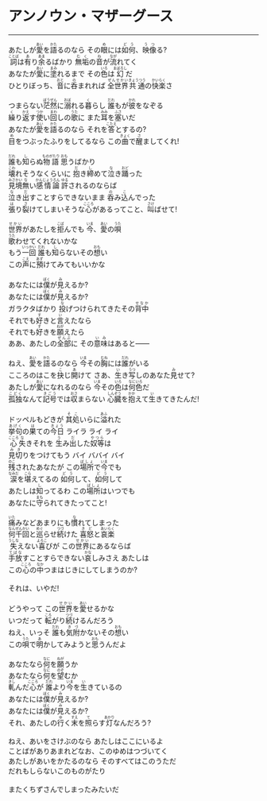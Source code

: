 # アンノウン・マザーグース
---
<lyric>
あたしが<ruby>愛<rt>あい</rt></ruby>を<ruby>語<rt>かた</rt></ruby>るのなら その<ruby>眼<rt>め</rt></ruby>には<ruby>如何<rt>どう</rt></ruby>、<ruby>映像<rt>うつ</rt></ruby>る?<br/>&#13;
<ruby>詞<rt>ことば</rt></ruby>は<ruby>有<rt>あ</rt></ruby>り<ruby>余<rt>あま</rt></ruby>るばかり <ruby>無垢<rt>むく</rt></ruby>の<ruby>音<rt>ね</rt></ruby>が<ruby>流<rt>なが</rt></ruby>れてく<br/>&#13;
あなたが<ruby>愛<rt>あい</rt></ruby>に<ruby>塗<rt>まみ</rt></ruby>れるまで その<ruby>色<rt>いろ</rt></ruby>は<ruby>幻<rt>まぼろし</rt></ruby>だ<br/>&#13;
ひとりぼっち、<ruby>音<rt>おと</rt></ruby>に<ruby>呑<rt>の</rt></ruby>まれれば <ruby>全世界<rt>ぜんせかい</rt></ruby><ruby>共通<rt>きょうつう</rt></ruby>の<ruby>快楽<rt>かいらく</rt></ruby>さ<br/>&#13;
<br/>&#13;
つまらない<ruby>茫然<rt>ぼうぜん</rt></ruby>に<ruby>溺<rt>おぼ</rt></ruby>れる<ruby>暮<rt>く</rt></ruby>らし <ruby>誰<rt>だれ</rt></ruby>もが<ruby>彼<rt>かれ</rt></ruby>をなぞる<br/>&#13;
<ruby>繰<rt>く</rt></ruby>り<ruby>返<rt>かえ</rt></ruby>す<ruby>使<rt>つか</rt></ruby>い<ruby>回<rt>まわ</rt></ruby>しの<ruby>歌<rt>うた</rt></ruby>に また<ruby>耳<rt>みみ</rt></ruby>を<ruby>塞<rt>ふさ</rt></ruby>いだ<br/>&#13;
あなたが<ruby>愛<rt>あい</rt></ruby>を<ruby>語<rt>かた</rt></ruby>るのなら それを<ruby>答<rt>こたえ</rt></ruby>とするの?<br/>&#13;
<ruby>目<rt>め</rt></ruby>をつぶったふりをしてるなら この<ruby>曲<rt>きょく</rt></ruby>で<ruby>醒<rt>さ</rt></ruby>ましてくれ!<br/>&#13;
<br/>&#13;
<ruby>誰<rt>だれ</rt></ruby>も<ruby>知<rt>し</rt></ruby>らぬ<ruby>物語<rt>ものがたり</rt></ruby> <ruby>思<rt>おも</rt></ruby>うばかり<br/>&#13;
<ruby>壊<rt>こわ</rt></ruby>れそうなくらいに <ruby>抱<rt>だ</rt></ruby>き<ruby>締<rt>し</rt></ruby>めて<ruby>泣<rt>な</rt></ruby>き<ruby>踊<rt>おど</rt></ruby>った<br/>&#13;
<ruby>見境<rt>みさかい</rt></ruby><ruby>無<rt>な</rt></ruby>い<ruby>感情論<rt>かんじょうろん</rt></ruby> <ruby>許<rt>ゆる</rt></ruby>されるのならば<br/>&#13;
<ruby>泣<rt>な</rt></ruby>き<ruby>出<rt>だ</rt></ruby>すことすらできないまま <ruby>呑<rt>の</rt></ruby>み<ruby>込<rt>こ</rt></ruby>んでった<br/>&#13;
<ruby>張<rt>は</rt></ruby>り<ruby>裂<rt>さ</rt></ruby>けてしまいそうな<ruby>心<rt>こころ</rt></ruby>があるってこと、<ruby>叫<rt>さけ</rt></ruby>ばせて!<br/>&#13;
<br/>&#13;
<ruby>世界<rt>せかい</rt></ruby>があたしを<ruby>拒<rt>こば</rt></ruby>んでも <ruby>今<rt>いま</rt></ruby>、<ruby>愛<rt>あい</rt></ruby>の<ruby>唄<rt>うた</rt></ruby><br/>&#13;
<ruby>歌<rt>うた</rt></ruby>わせてくれないかな<br/>&#13;
もう<ruby>一回<rt>いっかい</rt></ruby> <ruby>誰<rt>だれ</rt></ruby>も<ruby>知<rt>し</rt></ruby>らないその<ruby>想<rt>おも</rt></ruby>い<br/>&#13;
この<ruby>声<rt>こえ</rt></ruby>に<ruby>預<rt>あず</rt></ruby>けてみてもいいかな<br/>&#13;
<br/>&#13;
あなたには<ruby>僕<rt>ぼく</rt></ruby>が<ruby>見<rt>み</rt></ruby>えるか?<br/>&#13;
あなたには<ruby>僕<rt>ぼく</rt></ruby>が<ruby>見<rt>み</rt></ruby>えるか?<br/>&#13;
ガラクタばかり <ruby>投<rt>な</rt></ruby>げつけられてきたその<ruby>背中<rt>せなか</rt></ruby><br/>&#13;
それでも<ruby>好<rt>す</rt></ruby>きと<ruby>言<rt>い</rt></ruby>えたなら<br/>&#13;
それでも<ruby>好<rt>す</rt></ruby>きを<ruby>願<rt>ねが</rt></ruby>えたら<br/>&#13;
ああ、あたしの<ruby>全部<rt>ぜんぶ</rt></ruby>に その<ruby>意味<rt>いみ</rt></ruby>はあると――<br/>&#13;
<br/>&#13;
ねえ、<ruby>愛<rt>あい</rt></ruby>を<ruby>語<rt>かた</rt></ruby>るのなら <ruby>今<rt>いま</rt></ruby>その<ruby>胸<rt>むね</rt></ruby>には<ruby>誰<rt>だれ</rt></ruby>がいる<br/>&#13;
こころのはこを<ruby>抉<rt>こ</rt></ruby>じ<ruby>開<rt>あ</rt></ruby>けて さあ、<ruby>生<rt>い</rt></ruby>き<ruby>写<rt>うつ</rt></ruby>しのあなた<ruby>見<rt>み</rt></ruby>せて?<br/>&#13;
あたしが<ruby>愛<rt>あい</rt></ruby>になれるのなら <ruby>今<rt>いま</rt></ruby>その<ruby>色<rt>いろ</rt></ruby>は<ruby>何色<rt>なにいろ</rt></ruby>だ<br/>&#13;
<ruby>孤独<rt>こどく</rt></ruby>なんて<ruby>記号<rt>きごう</rt></ruby>では<ruby>収<rt>おさ</rt></ruby>まらない <ruby>心臓<rt>しんぞう</rt></ruby>を<ruby>抱<rt>かか</rt></ruby>えて<ruby>生<rt>い</rt></ruby>きてきたんだ!<br/>&#13;
<br/>&#13;
ドッペルもどきが <ruby>其処<rt>そこ</rt></ruby>いらに<ruby>溢<rt>あふ</rt></ruby>れた<br/>&#13;
<ruby>挙句<rt>あげく</rt></ruby>の<ruby>果<rt>は</rt></ruby>ての<ruby>今日<rt>きょう</rt></ruby> ライラ ライ ライ<br/>&#13;
<ruby>心<rt>こころ</rt></ruby><ruby>失<rt>な</rt></ruby>きそれを <ruby>生<rt>う</rt></ruby>み<ruby>出<rt>だ</rt></ruby>した<ruby>奴等<rt>やつら</rt></ruby>は<br/>&#13;
<ruby>見切<rt>みき</rt></ruby>りをつけてもう バイ ババイ バイ<br/>&#13;
<ruby>残<rt>のこ</rt></ruby>されたあなたが この<ruby>場所<rt>ばしょ</rt></ruby>で<ruby>今<rt>いま</rt></ruby>でも<br/>&#13;
<ruby>涙<rt>なみだ</rt></ruby>を<ruby>堪<rt>こら</rt></ruby>えてるの <ruby>如何<rt>どう</rt></ruby>して、<ruby>如何<rt>どう</rt></ruby>して<br/>&#13;
あたしは<ruby>知<rt>し</rt></ruby>ってるわ この<ruby>場所<rt>ばしょ</rt></ruby>はいつでも<br/>&#13;
あなたに<ruby>守<rt>まも</rt></ruby>られてきたってこと!<br/>&#13;
<br/>&#13;
<ruby>痛<rt>いた</rt></ruby>みなどあまりにも<ruby>慣<rt>な</rt></ruby>れてしまった<br/>&#13;
<ruby>何千回<rt>なんぜんかい</rt></ruby>と<ruby>巡<rt>めぐ</rt></ruby>らせ<ruby>続<rt>つづ</rt></ruby>けた <ruby>喜怒<rt>きど</rt></ruby>と<ruby>哀楽<rt>あいらく</rt></ruby><br/>&#13;
<ruby>失<rt>うしな</rt></ruby>えない<ruby>喜<rt>よろこ</rt></ruby>びが この<ruby>世界<rt>せかい</rt></ruby>にあるならば<br/>&#13;
<ruby>手放<rt>てばな</rt></ruby>すことすらできない<ruby>哀<rt>かな</rt></ruby>しみさえ あたしは<br/>&#13;
この<ruby>心<rt>こころ</rt></ruby>の<ruby>中<rt>なか</rt></ruby>つまはじきにしてしまうのか?<br/>&#13;
<br/>&#13;
それは、いやだ!<br/>&#13;
<br/>&#13;
どうやって この<ruby>世界<rt>せかい</rt></ruby>を<ruby>愛<rt>あい</rt></ruby>せるかな<br/>&#13;
いつだって <ruby>転<rt>ころ</rt></ruby>がり<ruby>続<rt>つづ</rt></ruby>けるんだろう<br/>&#13;
ねえ、いっそ <ruby>誰<rt>だれ</rt></ruby>も<ruby>気附<rt>きづ</rt></ruby>かないその<ruby>想<rt>おも</rt></ruby>い<br/>&#13;
この<ruby>唄<rt>うた</rt></ruby>で<ruby>明<rt>あ</rt></ruby>かしてみようと<ruby>思<rt>おも</rt></ruby>うんだよ<br/>&#13;
<br/>&#13;
あなたなら<ruby>何<rt>なに</rt></ruby>を<ruby>願<rt>ねが</rt></ruby>うか<br/>&#13;
あなたなら<ruby>何<rt>なに</rt></ruby>を<ruby>望<rt>のぞ</rt></ruby>むか<br/>&#13;
<ruby>軋<rt>きし</rt></ruby>んだ<ruby>心<rt>こころ</rt></ruby>が <ruby>誰<rt>だれ</rt></ruby>より<ruby>今<rt>いま</rt></ruby>を<ruby>生<rt>い</rt></ruby>きているの<br/>&#13;
あなたには<ruby>僕<rt>ぼく</rt></ruby>が<ruby>見<rt>み</rt></ruby>えるか?<br/>&#13;
あなたには<ruby>僕<rt>ぼく</rt></ruby>が<ruby>見<rt>み</rt></ruby>えるか?<br/>&#13;
それ、あたしの<ruby>行<rt>ゆ</rt></ruby>く<ruby>末<rt>すえ</rt></ruby>を<ruby>照<rt>て</rt></ruby>らす<ruby>灯<rt>あかり</rt></ruby>なんだろう?<br/>&#13;
<br/>&#13;
ねえ、あいをさけぶのなら あたしはここにいるよ<br/>&#13;
ことばがありあまれどなお、このゆめはつづいてく<br/>&#13;
あたしがあいをかたるのなら そのすべてはこのうただ<br/>&#13;
だれもしらないこのものがたり<br/>&#13;
<br/>&#13;
またくちずさんでしまったみたいだ<br/>&#13;
</lyric>
